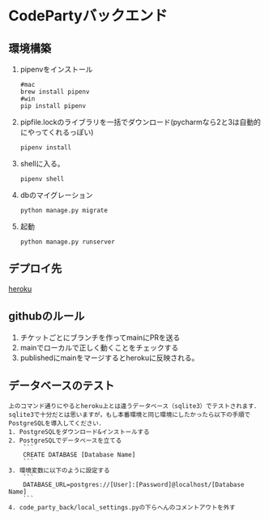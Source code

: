 # CodePartyバックエンド


## 環境構築
1. pipenvをインストール
    ```
    #mac
    brew install pipenv
    #win
    pip install pipenv
    ```
2. pipfile.lockのライブラリを一括でダウンロード(pycharmなら2と3は自動的にやってくれるっぽい)
    ```
    pipenv install
    ```
3. shellに入る。
    ```
    pipenv shell
    ```
4. dbのマイグレーション
    ```
    python manage.py migrate
    ```
5. 起動
    ```
    python manage.py runserver
    ```

## デプロイ先 
[heroku](https://code-party-back.herokuapp.com/)

## githubのルール
1. チケットごとにブランチを作ってmainにPRを送る 
2. mainでローカルで正しく動くことをチェックする
3. publishedにmainをマージするとherokuに反映される。

## データベースのテスト
    上のコマンド通りにやるとheroku上とは違うデータベース（sqlite3）でテストされます．sqlite3で十分だとは思いますが，もし本番環境と同じ環境にしたかったら以下の手順でPostgreSQLを導入してください．
    1. PostgreSQLをダウンロード&インストールする
    2. PostgreSQLでデータベースを立てる
        ```
        CREATE DATABASE [Database Name]
        ```
    3. 環境変数に以下のように設定する
        ```
        DATABASE_URL=postgres://[User]:[Password]@localhost/[Database Name]
        ```
    4. code_party_back/local_settings.pyの下らへんのコメントアウトを外す